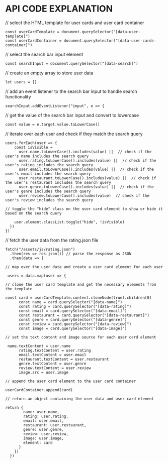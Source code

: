 # API CODE EXPLANATION

// select the HTML template for user cards and user card container

```
const userCardTemplate = document.querySelector("[data-user-template]")
const userCardContainer = document.querySelector("[data-user-cards-container]")
```

// select the search bar input element

```
const searchInput = document.querySelector("[data-search]")
```

// create an empty array to store user data

```
let users = []
```

// add an event listener to the search bar input to handle search functionality

```
searchInput.addEventListener("input", e => {
```


  // get the value of the search bar input and convert to lowercase

```
const value = e.target.value.toLowerCase()
```


  // iterate over each user and check if they match the search query

```
users.forEach(user => {
    const isVisible =
      user.name.toLowerCase().includes(value) ||  // check if the user's name includes the search query
      user.rating.toLowerCase().includes(value) ||  // check if the user's rating includes the search query
      user.email.toLowerCase().includes(value) ||  // check if the user's email includes the search query
      user.restaurant.toLowerCase().includes(value) ||  // check if the user's restaurant includes the search query
      user.genre.toLowerCase().includes(value) ||  // check if the user's genre includes the search query
      user.review.toLowerCase().includes(value)  // check if the user's review includes the search query
```


    // toggle the "hide" class on the user card element to show or hide it based on the search query

```
    user.element.classList.toggle("hide", !isVisible)
  })
})
```

// fetch the user data from the rating.json file

```
fetch("/assets/js/rating.json")
  .then(res => res.json()) // parse the response as JSON
  .then(data => {
```

    // map over the user data and create a user card element for each user

```
 users = data.map(user => {
```

    // clone the user card template and get the necessary elements from the template

```
const card = userCardTemplate.content.cloneNode(true).children[0]
      const name = card.querySelector("[data-name]")
      const rating = card.querySelector("[data-rating]")
      const email = card.querySelector("[data-email]")
      const restaurant = card.querySelector("[data-restaurant]")
      const genre = card.querySelector("[data-genre]")
      const review = card.querySelector("[data-review]")
      const image = card.querySelector("[data-image]")
```

    // set the text content and image source for each user card element

```
 name.textContent = user.name
      rating.textContent = user.rating
      email.textContent = user.email
      restaurant.textContent = user.restaurant
      genre.textContent = user.genre
      review.textContent = user.review
      image.src = user.image
```

    // append the user card element to the user card container

```
userCardContainer.append(card)
```

    // return an object containing the user data and user card element

```
return {
        name: user.name,
        rating: user.rating,
        email: user.email,
        restaurant: user.restaurant,
        genre: user.genre,
        review: user.review,
        image: user.image,
        element: card
      }
    })
  })
```
